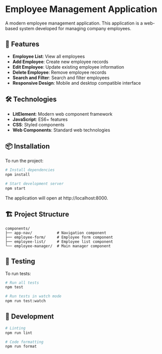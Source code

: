 # Employee Management Application

A modern employee management application. This application is a web-based system developed for managing company employees.

## 🚀 Features

- **Employee List**: View all employees
- **Add Employee**: Create new employee records
- **Edit Employee**: Update existing employee information
- **Delete Employee**: Remove employee records
- **Search and Filter**: Search and filter employees
- **Responsive Design**: Mobile and desktop compatible interface

## 🛠️ Technologies

- **LitElement**: Modern web component framework
- **JavaScript**: ES6+ features
- **CSS**: Styled components
- **Web Components**: Standard web technologies

## 📦 Installation

To run the project:

```bash
# Install dependencies
npm install

# Start development server
npm start
```

The application will open at http://localhost:8000.

## 🏗️ Project Structure

```
components/
├── app-nav/           # Navigation component
├── employee-form/     # Employee form component
├── employee-list/     # Employee list component
└── employee-manager/  # Main manager component
```

## 🧪 Testing

To run tests:

```bash
# Run all tests
npm test

# Run tests in watch mode
npm run test:watch
```

## 📝 Development

```bash
# Linting
npm run lint

# Code formatting
npm run format
```
